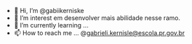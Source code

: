 - 👋 Hi, I’m @gabiikerniske
- 👀 I’m interest em desenvolver mais abilidade nesse ramo.
- 🌱 I’m currently learning ...
- 📫 How to reach me ... @gabrieli.kernisle@escola.pr.gov.br
<!---
gabiikerniske/gabiikerniske is a ✨ special ✨ repository because its `README.md` (this file) appears on your GitHub profile.
You can click the Preview link to take a look at your changes.
--->
